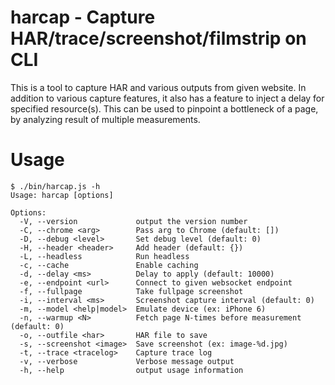 # harcap - Capture HAR/trace/screenshot/filmstrip on CLI

This is a tool to capture HAR and various outputs from given website.
In addition to various capture features, it also has a feature to inject a delay for specified resource(s).
This can be used to pinpoint a bottleneck of a page, by analyzing result of multiple measurements.

# Usage
```
$ ./bin/harcap.js -h
Usage: harcap [options]

Options:
  -V, --version             output the version number
  -C, --chrome <arg>        Pass arg to Chrome (default: [])
  -D, --debug <level>       Set debug level (default: 0)
  -H, --header <header>     Add header (default: {})
  -L, --headless            Run headless
  -c, --cache               Enable caching
  -d, --delay <ms>          Delay to apply (default: 10000)
  -e, --endpoint <url>      Connect to given websocket endpoint
  -f, --fullpage            Take fullpage screenshot
  -i, --interval <ms>       Screenshot capture interval (default: 0)
  -m, --model <help|model>  Emulate device (ex: iPhone 6)
  -n, --warmup <N>          Fetch page N-times before measurement (default: 0)
  -o, --outfile <har>       HAR file to save
  -s, --screenshot <image>  Save screenshot (ex: image-%d.jpg)
  -t, --trace <tracelog>    Capture trace log
  -v, --verbose             Verbose message output
  -h, --help                output usage information
```
